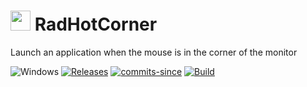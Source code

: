 <!-- ![Icon](res/RadHotCorner.ico) RadHotCorner -->
# <img src="res/RadHotCorner-White.ico" width=32/> RadHotCorner

Launch an application when the mouse is in the corner of the monitor

![Windows](https://img.shields.io/badge/platform-Windows-blue.svg)
[![Releases](https://img.shields.io/github/release/RadAd/RadHotCorner.svg)](releases/latest)
[![commits-since](https://img.shields.io/github/commits-since/RadAd/RadHotCorner/latest.svg)](commits/master)
[![Build](https://img.shields.io/appveyor/ci/RadAd/RadHotCorner.svg)](https://ci.appveyor.com/project/RadAd/RadHotCorner)

